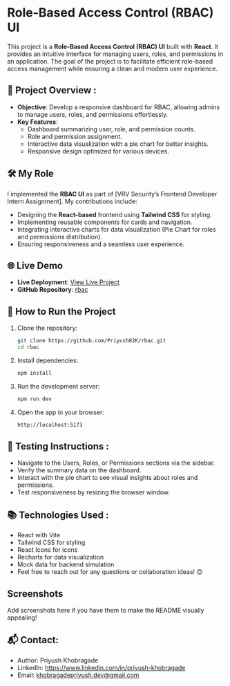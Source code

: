# Role-Based Access Control (RBAC) UI

This project is a **Role-Based Access Control (RBAC) UI** built with **React**. It provides an intuitive interface for managing users, roles, and permissions in an application. The goal of the project is to facilitate efficient role-based access management while ensuring a clean and modern user experience.

## 📖 Project Overview :

- **Objective**: Develop a responsive dashboard for RBAC, allowing admins to manage users, roles, and permissions effortlessly.
- **Key Features**:
  - Dashboard summarizing user, role, and permission counts.
  - Role and permission assignment.
  - Interactive data visualization with a pie chart for better insights.
  - Responsive design optimized for various devices.

## 🛠️ My Role

I implemented the **RBAC UI** as part of [VRV Security’s Frontend Developer Intern Assignment]. My contributions include:

- Designing the **React-based** frontend using **Tailwind CSS** for styling.
- Implementing reusable components for cards and navigation.
- Integrating interactive charts for data visualization (Pie Chart for roles and permissions distribution).
- Ensuring responsiveness and a seamless user experience.

## 🌐 Live Demo

- **Live Deployment**: [View Live Project](https://rbacnew2024.netlify.app/)
- **GitHub Repository**: [rbac](https://github.com/Priyush02K/rbac)

## 🚀 How to Run the Project

1. Clone the repository:
   ```bash
   git clone https://github.com/Priyush02K/rbac.git
   cd rbac

2. Install dependencies:
   ```bash
   npm install

3. Run the development server:
   ```bash
   npm run dev
   
4. Open the app in your browser:
   ```bash
   http://localhost:5173


## 🧪 Testing Instructions :
- Navigate to the Users, Roles, or Permissions sections via the sidebar.
- Verify the summary data on the dashboard.
- Interact with the pie chart to see visual insights about roles and permissions.
- Test responsiveness by resizing the browser window.

## 📚 Technologies Used :
- React with Vite
- Tailwind CSS for styling
- React Icons for icons
- Recharts for data visualization
- Mock data for backend simulation
- Feel free to reach out for any questions or collaboration ideas! 😊

## Screenshots
Add screenshots here if you have them to make the README visually appealing!

## 📬 Contact:
- Author: Priyush Khobragade
- LinkedIn: https://www.linkedin.com/in/priyush-khobragade
- Email: khobragadepriyush.dev@gmail.com
